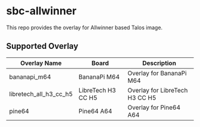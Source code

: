 # sbc-allwinner

This repo provides the overlay for Allwinner based Talos image.

## Supported Overlay

| Overlay Name           | Board              | Description                        |
| ---------------------- | ------------------ | ---------------------------------- |
| bananapi_m64           | BananaPi M64       | Overlay for BananaPi M64           |
| libretech_all_h3_cc_h5 | LibreTech H3 CC H5 | Overlay for     LibreTech H3 CC H5 |
| pine64                 | Pine64 A64         | Overlay for Pine64 A64             |
